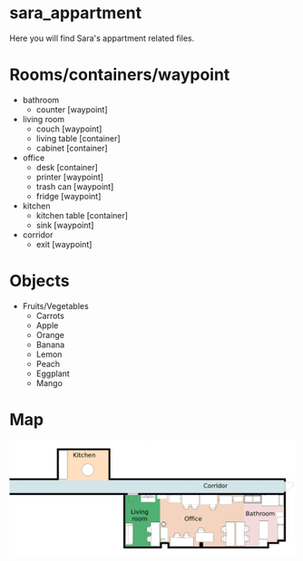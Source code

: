 # sara_appartment
Here you will find Sara's appartment related files.

# Rooms/containers/waypoint
* bathroom 
  * counter [waypoint]
* living room
  * couch [waypoint]
  * living table [container]
  * cabinet [container]
* office
  * desk [container]
  * printer [waypoint]
  * trash can [waypoint]
  * fridge [waypoint]
* kitchen
  * kitchen table [container]
  * sink [waypoint]
* corridor
  * exit [waypoint]
    
# Objects
* Fruits/Vegetables
  * Carrots
  * Apple
  * Orange
  * Banana
  * Lemon
  * Peach
  * Eggplant
  * Mango


# Map
![Appartment Map](appartment_map.png "Appartment Map")
 
